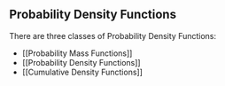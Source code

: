 ## Probability Density Functions

There are three classes of Probability Density Functions: 
- [[Probability Mass Functions]]
- [[Probability Density Functions]]
- [[Cumulative Density Functions]]
